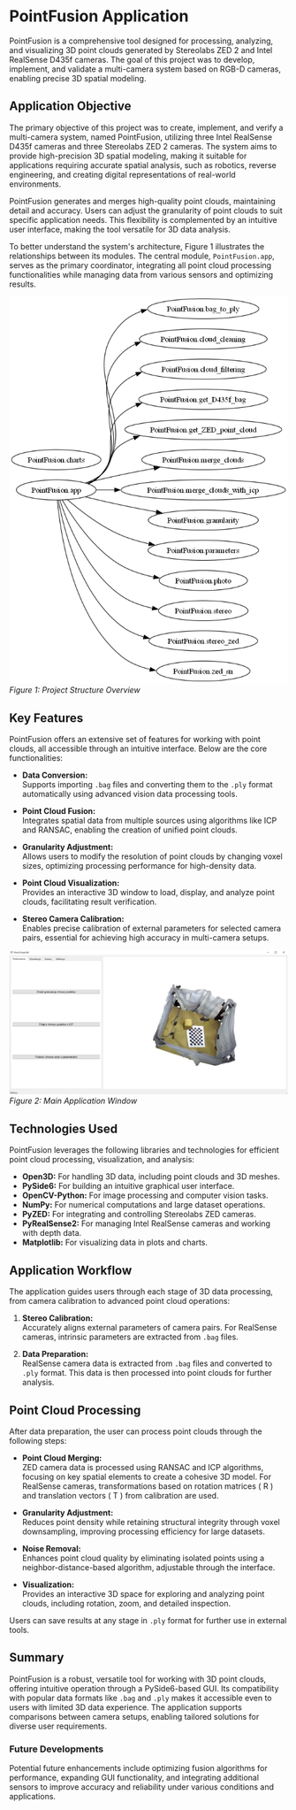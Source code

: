 # PointFusion Application

PointFusion is a comprehensive tool designed for processing, analyzing, and visualizing 3D point clouds generated by Stereolabs ZED 2 and Intel RealSense D435f cameras. The goal of this project was to develop, implement, and validate a multi-camera system based on RGB-D cameras, enabling precise 3D spatial modeling.

## Application Objective

The primary objective of this project was to create, implement, and verify a multi-camera system, named PointFusion, utilizing three Intel RealSense D435f cameras and three Stereolabs ZED 2 cameras. The system aims to provide high-precision 3D spatial modeling, making it suitable for applications requiring accurate spatial analysis, such as robotics, reverse engineering, and creating digital representations of real-world environments.

PointFusion generates and merges high-quality point clouds, maintaining detail and accuracy. Users can adjust the granularity of point clouds to suit specific application needs. This flexibility is complemented by an intuitive user interface, making the tool versatile for 3D data analysis.

To better understand the system's architecture, Figure 1 illustrates the relationships between its modules. The central module, `PointFusion.app`, serves as the primary coordinator, integrating all point cloud processing functionalities while managing data from various sensors and optimizing results.

![Project Structure](images/diagram.png)
*Figure 1: Project Structure Overview*

## Key Features

PointFusion offers an extensive set of features for working with point clouds, all accessible through an intuitive interface. Below are the core functionalities:

- **Data Conversion:**  
  Supports importing `.bag` files and converting them to the `.ply` format automatically using advanced vision data processing tools.

- **Point Cloud Fusion:**  
  Integrates spatial data from multiple sources using algorithms like ICP and RANSAC, enabling the creation of unified point clouds.

- **Granularity Adjustment:**  
  Allows users to modify the resolution of point clouds by changing voxel sizes, optimizing processing performance for high-density data.

- **Point Cloud Visualization:**  
  Provides an interactive 3D window to load, display, and analyze point clouds, facilitating result verification.

- **Stereo Camera Calibration:**  
  Enables precise calibration of external parameters for selected camera pairs, essential for achieving high accuracy in multi-camera setups.

![Main Application Window](images/guiii.png)
*Figure 2: Main Application Window*

## Technologies Used

PointFusion leverages the following libraries and technologies for efficient point cloud processing, visualization, and analysis:

- **Open3D:** For handling 3D data, including point clouds and 3D meshes.
- **PySide6:** For building an intuitive graphical user interface.
- **OpenCV-Python:** For image processing and computer vision tasks.
- **NumPy:** For numerical computations and large dataset operations.
- **PyZED:** For integrating and controlling Stereolabs ZED cameras.
- **PyRealSense2:** For managing Intel RealSense cameras and working with depth data.
- **Matplotlib:** For visualizing data in plots and charts.

## Application Workflow

The application guides users through each stage of 3D data processing, from camera calibration to advanced point cloud operations:

1. **Stereo Calibration:**  
   Accurately aligns external parameters of camera pairs. For RealSense cameras, intrinsic parameters are extracted from `.bag` files.

2. **Data Preparation:**  
   RealSense camera data is extracted from `.bag` files and converted to `.ply` format. This data is then processed into point clouds for further analysis.

## Point Cloud Processing

After data preparation, the user can process point clouds through the following steps:

- **Point Cloud Merging:**  
  ZED camera data is processed using RANSAC and ICP algorithms, focusing on key spatial elements to create a cohesive 3D model. For RealSense cameras, transformations based on rotation matrices \( R \) and translation vectors \( T \) from calibration are used.

- **Granularity Adjustment:**  
  Reduces point density while retaining structural integrity through voxel downsampling, improving processing efficiency for large datasets.

- **Noise Removal:**  
  Enhances point cloud quality by eliminating isolated points using a neighbor-distance-based algorithm, adjustable through the interface.

- **Visualization:**  
  Provides an interactive 3D space for exploring and analyzing point clouds, including rotation, zoom, and detailed inspection.

Users can save results at any stage in `.ply` format for further use in external tools.

## Summary

PointFusion is a robust, versatile tool for working with 3D point clouds, offering intuitive operation through a PySide6-based GUI. Its compatibility with popular data formats like `.bag` and `.ply` makes it accessible even to users with limited 3D data experience. The application supports comparisons between camera setups, enabling tailored solutions for diverse user requirements.

### Future Developments

Potential future enhancements include optimizing fusion algorithms for performance, expanding GUI functionality, and integrating additional sensors to improve accuracy and reliability under various conditions and applications.
